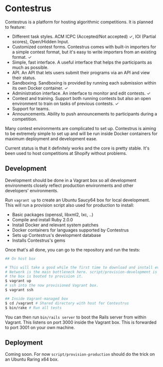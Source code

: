 # Contestrus

Contestrus is a platform for hosting algorithmic competitions. It is planned to
feature:

* Different task styles. ACM ICPC (Accepted/Not accepted) ✓, IOI (Partial scores),
  Open/Hidden Input.
* Customized contest forms. Contestrus comes with built-in importers for a
  simple contest format, but it's easy to write importers from an existing
  format. ✓
* Simple, fast interface. A useful interface that helps the participants as much
  as possible.
* API. An API that lets users submit their programs via an API and view their
  status.
* Sandboxing. Sandboxing is provided by running each submission within its own
  Docker container. ✓
* Administration interface. An interface to monitor and edit contests. ✓
* Contest and training. Support both running contests but also an open
  environment to train on tasks of previous contests. ✓
* Support for teams.
* Announcements. Ability to push announcements to participants during a
  competition.

Many contest environments are complicated to set up. Contestrus is aiming to be
extremely simple to set up and will be run inside Docker containers for maximum
deployment and development ease.

Current status is that it definitely works and the core is pretty stable. It's
been used to host competitions at Shopify without problems.

## Development

Development should be done in a Vagrant box so all development environments
closely reflect production environments and other developers' environments.

Run `vagrant up` to create an Ubuntu Saucy64 box for local development. This
will run a provision script also used for production to install:

* Basic packages (openssl, libxml2, lxc, ..)
* Compile and install Ruby 2.0.0
* Install Docker and relevant system patches
* Docker containers for languages supported by Contestrus
* Sets up Contestrus's development database
* Installs Contestrus's gems

Once that's all done, you can go to the repository and run the tests:

```bash
## On host box

# This will take a good while the first time to download and install everything.
# Network is the main bottleneck here. script/provision-development is run when
# the box is booted to provision it.
$ vagrant up
# ssh into the now provisioned Vagrant box.
$ vagrant ssh

## Inside Vagrant-managed box
$ cd /vagrant # Shared directory with host for Contestrus
$ bin/rake # Run all tests
```

You can then run `bin/rails server` to boot the Rails server from within Vagrant. 
This listens on port 3000 inside the Vagrant box. This is forwarded to port 3001
on your own machine.

## Deployment

Coming soon. For now `script/provision-production` should do the trick on an
Ubuntu Raring x64 box.
